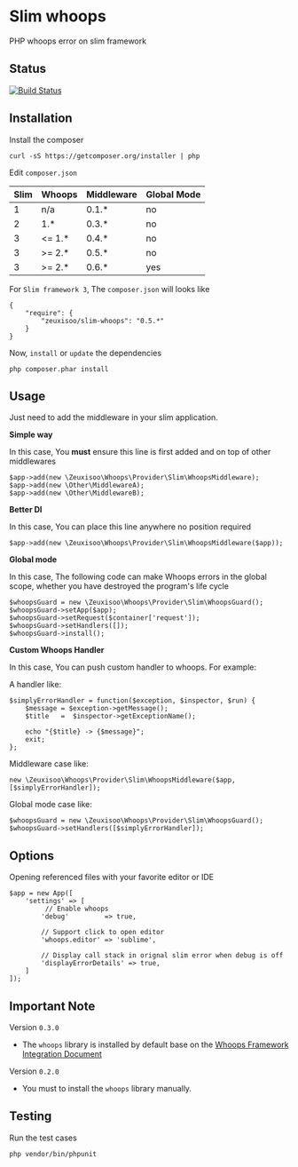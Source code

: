 # Slim whoops

PHP whoops error on slim framework

## Status

[![Build Status](https://travis-ci.org/zeuxisoo/php-slim-whoops.png?branch=master)](https://travis-ci.org/zeuxisoo/php-slim-whoops)

## Installation

Install the composer

    curl -sS https://getcomposer.org/installer | php

Edit `composer.json`

| Slim | Whoops    | Middleware | Global Mode |
| ---- | --------- | ---------- | ----------- |
|   1  |  n/a      | 0.1.*      | no          |
|   2  |  1.*      | 0.3.*      | no          |
|   3  |  <= 1.*   | 0.4.*      | no          |
|   3  |  >= 2.*   | 0.5.*      | no          |
|   3  |  >= 2.*   | 0.6.*      | yes         |

For `Slim framework 3`, The `composer.json` will looks like

	{
		"require": {
	        "zeuxisoo/slim-whoops": "0.5.*"
		}
	}

Now, `install` or `update` the dependencies

	php composer.phar install

## Usage

Just need to add the middleware in your slim application.

**Simple way**

In this case, You **must** ensure this line is first added and on top of other middlewares

	$app->add(new \Zeuxisoo\Whoops\Provider\Slim\WhoopsMiddleware);
	$app->add(new \Other\MiddlewareA);
	$app->add(new \Other\MiddlewareB);

**Better DI**

In this case, You can place this line anywhere no position required

	$app->add(new \Zeuxisoo\Whoops\Provider\Slim\WhoopsMiddleware($app));

**Global mode**

In this case, The following code can make Whoops errors in the global scope, whether you have destroyed the program's life cycle

	$whoopsGuard = new \Zeuxisoo\Whoops\Provider\Slim\WhoopsGuard();
	$whoopsGuard->setApp($app);
	$whoopsGuard->setRequest($container['request']);
	$whoopsGuard->setHandlers([]);
	$whoopsGuard->install();

**Custom Whoops Handler**

In this case, You can push custom handler to whoops. For example:

A handler like:

	$simplyErrorHandler = function($exception, $inspector, $run) {
	    $message = $exception->getMessage();
	    $title   =  $inspector->getExceptionName();

	    echo "{$title} -> {$message}";
	    exit;
	};

Middleware case like:

	new \Zeuxisoo\Whoops\Provider\Slim\WhoopsMiddleware($app, [$simplyErrorHandler]);

Global mode case like:

	$whoopsGuard = new \Zeuxisoo\Whoops\Provider\Slim\WhoopsGuard();
	$whoopsGuard->setHandlers([$simplyErrorHandler]);

## Options

Opening referenced files with your favorite editor or IDE

	$app = new App([
	    'settings' => [
	    	 // Enable whoops
	        'debug'         => true,

	        // Support click to open editor
	        'whoops.editor' => 'sublime',

	        // Display call stack in orignal slim error when debug is off
	        'displayErrorDetails' => true,
	    ]
	]);

## Important Note

Version `0.3.0`

- The `whoops` library is installed by default base on the [Whoops Framework Integration Document][1]

Version `0.2.0`

- You must to install the `whoops` library manually.

## Testing

Run the test cases

	php vendor/bin/phpunit




[1]: https://github.com/filp/whoops/blob/master/docs/Framework%20Integration.md#contributing-an-integration-with-a-framework	"Whoops Framework Integration Document"
